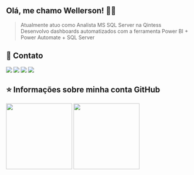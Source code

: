 ## Olá, me chamo <strong>Wellerson!</strong> 👨‍💻

> Atualmente atuo como Analista MS SQL Server na Qintess</br>
> Desenvolvo dashboards automatizados com a ferramenta Power BI + Power Automate + SQL Server

## 💬 Contato

<div>
  <a href="https://wa.link/ysm75j" target="_blank"><img src="https://img.shields.io/badge/WhatsApp-25D366?style=for-the-badge&logo=whatsapp&logoColor=white"/></a>
  <a href="https://www.linkedin.com/in/welllopes/" target="_blank"><img src="https://img.shields.io/badge/LinkedIn-0077B5?style=for-the-badge&logo=linkedin&logoColor=white"/></a>
  <a href="https://discord.com/users/700391565729726554" target="_blank"><img src="https://img.shields.io/badge/Discord-7289DA?style=for-the-badge&logo=discord&logoColor=white"/></a>
  <a href="welllopes.github.io/website/" target="_blank"><img src="https://img.shields.io/badge/website-000000?style=for-the-badge&logo=About.me&logoColor=white"/></a>
</div>

## ⭐ Informações sobre minha conta GitHub
<div>
  <img height="180em" src="https://github-readme-stats.vercel.app/api?username=welllopes&show_icons=true&theme=nord"/>
  <img height="180em" src="https://github-readme-stats.vercel.app/api/top-langs/?username=welllopes&layout=compact&langs_count=6&theme=nord"/>
</div>
